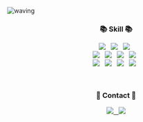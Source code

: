 

![waving](https://capsule-render.vercel.app/api?type=waving&height=300&text=HJ's%20GitHub!&fontAlign=70&fontAlignY=40&color=gradient)


<h3 align="center">📚 Skill 📚</h3>
<p align="center">
  <img src="https://img.shields.io/badge/Java-007396?style=flat-square&logo=Java&logoColor=white"/>
  &nbsp
  <img src="https://img.shields.io/badge/Typescript-3178C6?style=flat-square&logo=typescript&logoColor=white"/>
  &nbsp
  <img src="https://img.shields.io/badge/Javascript-ffb13b?style=flat-square&logo=javascript&logoColor=white"/>
  &nbsp
  <br>
  <img src="https://img.shields.io/badge/Spring-6DB33F?style=flat-square&logo=Spring&logoColor=white"/>
  &nbsp
  <img src="https://img.shields.io/badge/SpringBoot-6DB33F?style=flat-square&logo=SpringBoot&logoColor=white"/>
  &nbsp
  <img src="https://img.shields.io/badge/Node.js-339933?style=flat-square&logo=Node.js&logoColor=white"/>
  &nbsp
  <img src="https://img.shields.io/badge/Express-000000?style=flat-square&logo=Express&logoColor=white"/>
  &nbsp
  <br>
  <img src="https://img.shields.io/badge/Mysql-E6B91E?style=flat-square&logo=MySql&logoColor=white"/>
  &nbsp
  <img src="https://img.shields.io/badge/PostgreSQL-4169E1?style=flat-square&logo=postgresql&logoColor=white"/>
  &nbsp
  <img src="https://img.shields.io/badge/GCP-4285F4?style=flat-square&logo=googlecloud&logoColor=white"/>
  &nbsp
  <img src="https://img.shields.io/badge/Docker-2496ED?style=flat-square&logo=Docker&logoColor=white"/>
  &nbsp
</p>
<br>
<h3 align="center">🌈 Contact 🌈</h3>
<p align="center">
  <a href="https://hjkang.tistory.com/">
    <img src="https://img.shields.io/badge/Tech%20Blog-11B48A?style=flat-square&logo=Vimeo&logoColor=white&link=https://hjkang.tistory.com"/>
    &nbsp
    <a href="mailto:ee1217e@gmail.com">
      <img src="https://img.shields.io/badge/Gmail-d14836?style=flat-square&logo=Gmail&logoColor=white&link=ee1217e@gmail.com"/>
    </a>
  </a>
</p>

